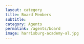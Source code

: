 ```yaml
---
layout: category
title: Board Members
subtitle: 
category: Agents
permalink: /agents/board
image: harrisburg-academy-al.jpg
---
```

